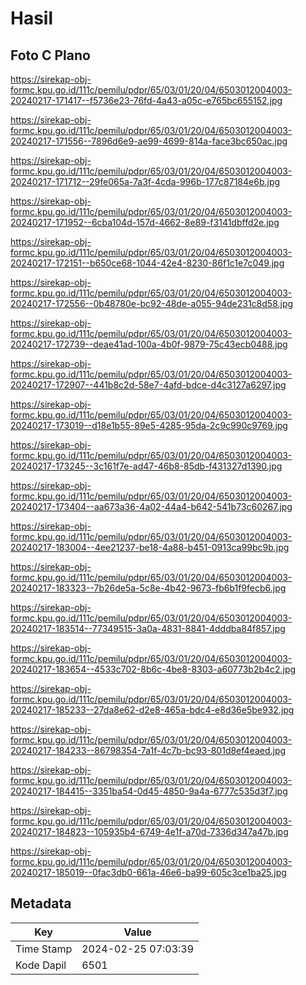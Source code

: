 # Hasil

## Foto C Plano

https://sirekap-obj-formc.kpu.go.id/111c/pemilu/pdpr/65/03/01/20/04/6503012004003-20240217-171417--f5736e23-76fd-4a43-a05c-e765bc655152.jpg

https://sirekap-obj-formc.kpu.go.id/111c/pemilu/pdpr/65/03/01/20/04/6503012004003-20240217-171556--7896d6e9-ae99-4699-814a-face3bc650ac.jpg

https://sirekap-obj-formc.kpu.go.id/111c/pemilu/pdpr/65/03/01/20/04/6503012004003-20240217-171712--29fe065a-7a3f-4cda-996b-177c87184e6b.jpg

https://sirekap-obj-formc.kpu.go.id/111c/pemilu/pdpr/65/03/01/20/04/6503012004003-20240217-171952--6cba104d-157d-4662-8e89-f3141dbffd2e.jpg

https://sirekap-obj-formc.kpu.go.id/111c/pemilu/pdpr/65/03/01/20/04/6503012004003-20240217-172151--b650ce68-1044-42e4-8230-86f1c1e7c049.jpg

https://sirekap-obj-formc.kpu.go.id/111c/pemilu/pdpr/65/03/01/20/04/6503012004003-20240217-172556--0b48780e-bc92-48de-a055-94de231c8d58.jpg

https://sirekap-obj-formc.kpu.go.id/111c/pemilu/pdpr/65/03/01/20/04/6503012004003-20240217-172739--deae41ad-100a-4b0f-9879-75c43ecb0488.jpg

https://sirekap-obj-formc.kpu.go.id/111c/pemilu/pdpr/65/03/01/20/04/6503012004003-20240217-172907--441b8c2d-58e7-4afd-bdce-d4c3127a6297.jpg

https://sirekap-obj-formc.kpu.go.id/111c/pemilu/pdpr/65/03/01/20/04/6503012004003-20240217-173019--d18e1b55-89e5-4285-95da-2c9c990c9769.jpg

https://sirekap-obj-formc.kpu.go.id/111c/pemilu/pdpr/65/03/01/20/04/6503012004003-20240217-173245--3c161f7e-ad47-46b8-85db-f431327d1390.jpg

https://sirekap-obj-formc.kpu.go.id/111c/pemilu/pdpr/65/03/01/20/04/6503012004003-20240217-173404--aa673a36-4a02-44a4-b642-541b73c60267.jpg

https://sirekap-obj-formc.kpu.go.id/111c/pemilu/pdpr/65/03/01/20/04/6503012004003-20240217-183004--4ee21237-be18-4a88-b451-0913ca99bc9b.jpg

https://sirekap-obj-formc.kpu.go.id/111c/pemilu/pdpr/65/03/01/20/04/6503012004003-20240217-183323--7b26de5a-5c8e-4b42-9673-fb6b1f9fecb6.jpg

https://sirekap-obj-formc.kpu.go.id/111c/pemilu/pdpr/65/03/01/20/04/6503012004003-20240217-183514--77349515-3a0a-4831-8841-4dddba84f857.jpg

https://sirekap-obj-formc.kpu.go.id/111c/pemilu/pdpr/65/03/01/20/04/6503012004003-20240217-183654--4533c702-8b6c-4be8-8303-a60773b2b4c2.jpg

https://sirekap-obj-formc.kpu.go.id/111c/pemilu/pdpr/65/03/01/20/04/6503012004003-20240217-185233--27da8e62-d2e8-465a-bdc4-e8d36e5be932.jpg

https://sirekap-obj-formc.kpu.go.id/111c/pemilu/pdpr/65/03/01/20/04/6503012004003-20240217-184233--86798354-7a1f-4c7b-bc93-801d8ef4eaed.jpg

https://sirekap-obj-formc.kpu.go.id/111c/pemilu/pdpr/65/03/01/20/04/6503012004003-20240217-184415--3351ba54-0d45-4850-9a4a-6777c535d3f7.jpg

https://sirekap-obj-formc.kpu.go.id/111c/pemilu/pdpr/65/03/01/20/04/6503012004003-20240217-184823--105935b4-6749-4e1f-a70d-7336d347a47b.jpg

https://sirekap-obj-formc.kpu.go.id/111c/pemilu/pdpr/65/03/01/20/04/6503012004003-20240217-185019--0fac3db0-661a-46e6-ba99-605c3ce1ba25.jpg


## Metadata

| Key        | Value               |
| ---------- | ------------------- |
| Time Stamp | 2024-02-25 07:03:39 |
| Kode Dapil | 6501                |



